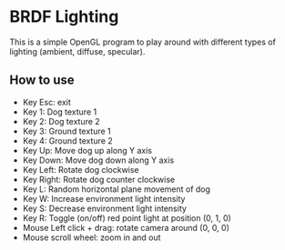 # BRDF Lighting

This is a simple OpenGL program to play around with different types of lighting (ambient, diffuse, specular).

## How to use

- Key Esc: exit
- Key 1: Dog texture 1
- Key 2: Dog texture 2
- Key 3: Ground texture 1
- Key 4: Ground texture 2
- Key Up: Move dog up along Y axis
- Key Down: Move dog down along Y axis
- Key Left: Rotate dog clockwise
- Key Right: Rotate dog counter clockwise
- Key L: Random horizontal plane movement of dog
- Key W: Increase environment light intensity
- Key S: Decrease environment light intensity
- Key R: Toggle (on/off) red point light at position (0, 1, 0)
- Mouse Left click + drag: rotate camera around (0, 0, 0)
- Mouse scroll wheel: zoom in and out
